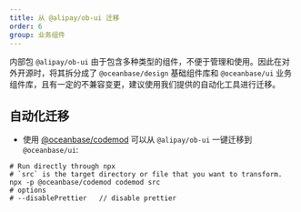 ```yaml
---
title: 从 @alipay/ob-ui 迁移
order: 6
group: 业务组件
---
```


内部包 `@alipay/ob-ui` 由于包含多种类型的组件，不便于管理和使用。因此在对外开源时，将其拆分成了 `@oceanbase/design` 基础组件库和 `@oceanbase/ui` 业务组件库，且有一定的不兼容变更，建议使用我们提供的自动化工具进行迁移。

## 自动化迁移

- 使用 [@oceanbase/codemod](https://github.com/oceanbase/oceanbase-design/tree/master/packages/codemod) 可以从 `@alipay/ob-ui` 一键迁移到 `@oceanbase/ui`:

```shell
# Run directly through npx
# `src` is the target directory or file that you want to transform.
npx -p @oceanbase/codemod codemod src
# options
# --disablePrettier   // disable prettier
```
